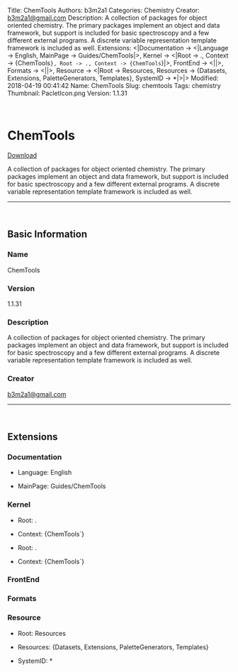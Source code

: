 Title: ChemTools
Authors: b3m2a1
Categories: Chemistry
Creator: b3m2a1@gmail.com
Description: A collection of packages for object oriented chemistry.   The primary packages implement an object and data framework, but support is included for basic spectroscopy and a few different external programs.   A discrete variable representation template framework is included as well.
Extensions: <|Documentation -> <|Language -> English, MainPage -> Guides/ChemTools|>, Kernel -> <|Root -> ., Context -> {ChemTools`}, Root -> ., Context -> {ChemTools`}|>, FrontEnd -> <||>, Formats -> <||>, Resource -> <|Root -> Resources, Resources -> {Datasets, Extensions, PaletteGenerators, Templates}, SystemID -> *|>|>
Modified: 2018-04-19 00:41:42
Name: ChemTools
Slug: chemtools
Tags: chemistry
Thumbnail: PacletIcon.png
Version: 1.1.31

<a id="chemtools" style="width:0;height:0;margin:0;padding:0;">&zwnj;</a>

# ChemTools

[Download](Paclets/ChemTools-1.1.31.paclet)

A collection of packages for object oriented chemistry.
  The primary packages implement an object and data framework, but support is included for basic spectroscopy and a few different external programs.
  A discrete variable representation template framework is included as well.

---

<a id="basic-information" style="width:0;height:0;margin:0;padding:0;">&zwnj;</a>

## Basic Information

### Name

ChemTools

### Version

1.1.31

### Description

A collection of packages for object oriented chemistry.
  The primary packages implement an object and data framework, but support is included for basic spectroscopy and a few different external programs.
  A discrete variable representation template framework is included as well.

### Creator

b3m2a1@gmail.com

---

<a id="extensions" style="width:0;height:0;margin:0;padding:0;">&zwnj;</a>

## Extensions

### Documentation

* Language: English

* MainPage: Guides/ChemTools

### Kernel

* Root: .

* Context: {ChemTools`}

* Root: .

* Context: {ChemTools`}

### FrontEnd

### Formats

### Resource

* Root: Resources

* Resources: {Datasets, Extensions, PaletteGenerators, Templates}

* SystemID: *